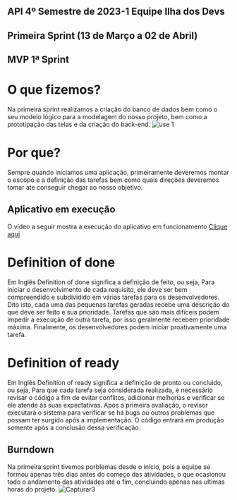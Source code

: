 ## API 4º Semestre de 2023-1 Equipe Ilha dos Devs

## Primeira Sprint (13 de Março a 02 de Abril)

## MVP 1ª Sprint 

# O que fizemos?
Na primeira sprint realizamos a criação do banco de dados bem como o seu modelo lógico para a modelagem do nosso projeto, bem como a prototipação das telas e da criação do back-end.
![use 1](https://user-images.githubusercontent.com/67759198/233874754-1ec19693-23c6-4f19-8368-a75531f4af27.png)


# Por que?
Sempre quando iniciamos uma aplicação, primeiramente deveremos montar o escopo e a definição das tarefas bem como quais direções deveremos tomar ate conseguir chegar ao nosso objetivo.


## Aplicativo em execução
O vídeo a seguir mostra a execução do aplicativo em funcionamento
<a href="https://user-images.githubusercontent.com/67759198/233875376-4ab1dcce-7747-461e-ac91-4edb45157b17.mp4">Clique aqui</a>


# Definition of done
Em Inglês Definition of done significa a definição de feito, ou seja, Para iniciar o desenvolvimento de cada requisito, ele deve ser bem compreendido e subdividido em várias tarefas para os desenvolvedores. Dito isto, cada uma das pequenas tarefas geradas recebe uma descrição do que deve ser feito e sua prioridade. Tarefas que são mais difíceis podem impedir a execução de outra tarefa, por isso geralmente recebem prioridade máxima. Finalmente, os desenvolvedores podem iniciar proativamente uma tarefa.

# Definition of ready
Em Inglês Definition of ready significa a definição de pronto ou concluido, ou seja, Para que cada tarefa seja considerada realizada, é necessário revisar o código a fim de evitar conflitos, adicionar melhorias e verificar se ele atende às suas expectativas. Após a primeira avaliação, o revisor executará o sistema para verificar se há bugs ou outros problemas que possam ter surgido após a implementação. O código entrará em produção somente após a conclusão dessa verificação.

## Burndown
Na primeira sprint tivemos porblemas desde o inicio, pois a equipe se formou apenas três dias antes do começo das atividades, o que ocasionou todo o andamento das atividades até o fim, concluindo apenas nas ultimas horas do projeto.
![Capturar3](https://user-images.githubusercontent.com/67759198/233875147-dcf4fff2-9803-4c1b-8795-991c9eeb607b.PNG)

